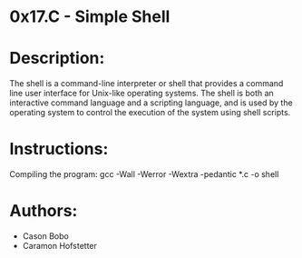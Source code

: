 0x17.C - Simple Shell
=====================

# Description:
The shell is a command-line interpreter or shell that provides a command line user interface for Unix-like operating systems. The shell is both an interactive command language and a scripting language, and is used by the operating system to control the execution of the system using shell scripts.

# Instructions:
Compiling the program: gcc -Wall -Werror -Wextra -pedantic *.c -o shell

# Authors: 
* Cason Bobo
* Caramon Hofstetter
